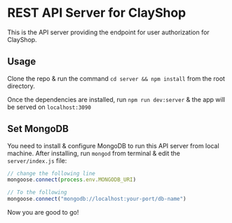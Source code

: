 # REST API Server for ClayShop

This is the API server providing the endpoint for user authorization for
ClayShop.

## Usage

Clone the repo & run the command `cd server && npm install` from
the root directory.

Once the dependencies are installed, run `npm run dev:server` & the app will be served on `localhost:3090`

## Set MongoDB

You need to install & configure MongoDB to run this API server from local machine. After installing, run `mongod` from terminal & edit the `server/index.js` file:

```javascript
// change the following line
mongoose.connect(process.env.MONGODB_URI)

// To the following
mongoose.connect("mongodb://localhost:your-port/db-name")
```

Now you are good to go!

